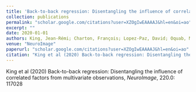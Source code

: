```yaml
---
title: 'Back-to-back regression: Disentangling the influence of correlated factors from multivariate observations'
collection: publications
permalink: "scholar.google.com/citations?user=XZOgIwEAAAAJ&hl=en&oi=ao"
excerpt: ""
date: 2020-01-01
authors: King, Jean-Rémi; Charton, François; Lopez-Paz, David; Oquab, Maxime; 
venue: "NeuroImage"
paperurl: "scholar.google.com/citations?user=XZOgIwEAAAAJ&hl=en&oi=ao"
citation: "King et al (2020) Back-to-back regression: Disentangling the influence of correlated factors from multivariate observations, <i>NeuroImage</i>, 220.0: 117028"
---
```

King et al (2020) Back-to-back regression: Disentangling the influence of correlated factors from multivariate observations, <i>NeuroImage</i>, 220.0: 117028

